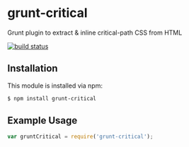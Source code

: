 # grunt-critical

Grunt plugin to extract & inline critical-path CSS from HTML

[![build status](https://secure.travis-ci.org/bezoerb/grunt-critical.png)](http://travis-ci.org/bezoerb/grunt-critical)

## Installation

This module is installed via npm:

``` bash
$ npm install grunt-critical
```

## Example Usage

``` js
var gruntCritical = require('grunt-critical');
```
